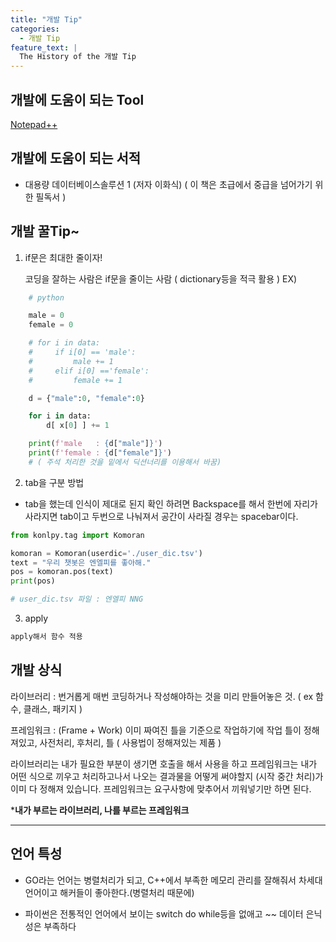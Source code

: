 ```yaml
---
title: "개발 Tip"
categories:
  - 개발 Tip
feature_text: |
  The History of the 개발 Tip
---
```


## 개발에 도움이 되는 Tool

[Notepad++](https://notepad-plus-plus.org/downloads/)

## 개발에 도움이 되는 서적

- 대용량 데이터베이스솔루션 1 (저자 이화식) ( 이 책은 초급에서 중급을 넘어가기 위한 필독서 )

## 개발 꿀Tip~

1. if문은 최대한 줄이자!


    코딩을 잘하는 사람은 if문을 줄이는 사람 ( dictionary등을 적극 활용 )
    EX)
```python
    # python

    male = 0
    female = 0

    # for i in data:
    #     if i[0] == 'male':
    #         male += 1
    #     elif i[0] =='female':
    #         female += 1

    d = {"male":0, "female":0}

    for i in data:
        d[ x[0] ] += 1

    print(f'male   : {d["male"]}')
    print(f'female : {d["female"]}')
    # ( 주석 처리한 것을 밑에서 딕션너리를 이용해서 바꿈)	
```

2. tab을 구분 방법

- tab을 했는데 인식이 제대로 된지 확인 하려면 Backspace를 해서 한번에 자리가 사라지면 tab이고 두번으로 나눠져서 공간이 사라질 경우는 spacebar이다.

```python
from konlpy.tag import Komoran

komoran = Komoran(userdic='./user_dic.tsv')
text = "우리 챗봇은 엔엘피를 좋아해."
pos = komoran.pos(text)
print(pos)

# user_dic.tsv 파일 : 엔엘피	NNG
```

3. apply

```python
apply해서 함수 적용
```
## 개발 상식

라이브러리 : 번거롭게 매번 코딩하거나 작성해야하는 것을 미리 만들어놓은 것. ( ex 함수, 클래스, 패키지 )

프레임워크 : (Frame + Work) 이미 짜여진 틀을 기준으로 작업하기에 작업 틀이 정해져있고, 사전처리, 후처리, 틀  ( 사용법이 정해져있는 제품 )

라이브러리는 내가 필요한 부분이 생기면 호출을 해서 사용을 하고 프레임워크는 내가 어떤 식으로 끼우고 처리하고나서 나오는 결과물을 어떻게 써야할지 (시작 중간 처리)가 이미 다 정해져 있습니다. 프레임워크는 요구사항에 맞추어서 끼워넣기만 하면 된다.

***내가 부르는 라이브러리, 나를 부르는 프레임워크**

---

## 언어 특성

- GO라는 언어는 병렬처리가 되고, C++에서 부족한 메모리 관리를 잘해줘서 차세대 언어이고 해커들이 좋아한다.(병렬처리 때문에)

- 파이썬은 전통적인 언어에서 보이는 switch do while등을 없애고 ~~ 데이터 은닉성은 부족하다


    














